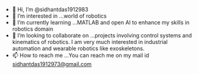 - 👋 Hi, I’m @sidhantdas1912983
- 👀 I’m interested in ...world of robotics
- 🌱 I’m currently learning ...MATLAB and open AI to enhance my skills in robotics domain
- 💞️ I’m looking to collaborate on ...projects involving control systems and kinematics of robotics. I am very much interested in industrial automation and wearable robotics like exoskeletons.
- 📫 How to reach me ...You can reach me on my mail id sidhantdas1912973@gmail.com

<!---
sidhantdas1912983/sidhantdas1912983 is a ✨ special ✨ repository because its `README.md` (this file) appears on your GitHub profile.
You can click the Preview link to take a look at your changes.
--->
